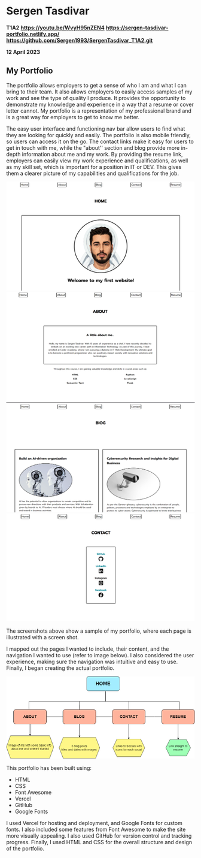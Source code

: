 # **Sergen Tasdivar**  
**T1A2**
**https://youtu.be/WvyH95nZEN4**
**https://sergen-tasdivar-portfolio.netlify.app/**
**https://github.com/Sergen1993/SergenTasdivar_T1A2.git**  


**12 April 2023**  

## My Portfolio

The portfolio allows employers to get a sense of who I am and what I can bring to their team. It also allows employers to easily access samples of my work and see the type of quality I produce. It provides the opportunity to demonstrate my knowledge and experience in a way that a resume or cover letter cannot. My portfolio is a representation of my professional brand and is a great way for employers to get to know me better. 

The easy user interface and functioning nav bar allow users to find what they are looking for quickly and easily. The portfolio is also mobile friendly, so users can access it on the go. The contact links make it easy for users to get in touch with me, while the "about'' section and blog provide more in-depth information about me and my work. By providing the resume link, employers can easily view my work experience and qualifications, as well as my skill set, which is important for a position in IT or DEV. This gives them a clearer picture of my capabilities and qualifications for the job.

![Home page](docs/page-1.png)
![About page](docs/page-2.png)
![Blog page](docs/page-3.png)
![Contact page](docs/page-4.png)

The screenshots above show a sample of my portfolio, where each page is illustrated with a screen shot.

I mapped out the pages I wanted to include, their content, and the navigation I wanted to use (refer to image below). I also considered the user experience, making sure the navigation was intuitive and easy to use. Finally, I began creating the actual portfolio.

![Site map](docs/site-map.png)

This portfolio has been built using: 
* HTML
* CSS
* Font Awesome
* Vercel
* GitHub
* Google Fonts  

I used Vercel for hosting and deployment, and Google Fonts for custom fonts. I also included some features from Font Awesome to make the site more visually appealing. I also used GitHub for version control and tracking progress. Finally, I used HTML and CSS for the overall structure and design of the portfolio.
